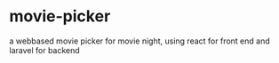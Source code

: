 # movie-picker
a webbased movie picker for movie night, using react for front end and laravel for backend
